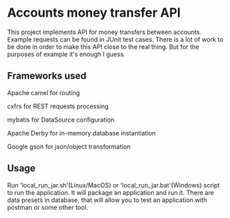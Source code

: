 Accounts money transfer API
===========================

This project implements API for money transfers between accounts. 
Example requests can be found in JUnit test cases. 
There is a lot of work to be done in order to make this API close to the real thing. 
But for the purposes of example it's enough I guess.

Frameworks used
----------------

Apache camel for routing

cxfrs for REST requests processing

mybatis for DataSource configuration

Apache Derby for in-memory database instantiation

Google gson for json/object transformation

Usage
----------------

Run 'local_run_jar.sh'(Linux/MacOS) or 'local_run_jar.bat'(Windows) script to run the application. 
It will package an application and run it. There are data presets in database, that will allow you 
to test an application with postman or some other tool.

